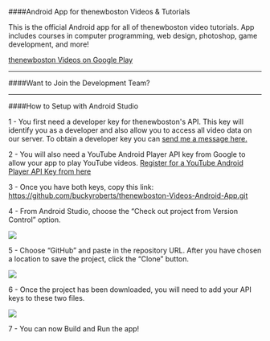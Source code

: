 ####Android App for thenewboston Videos & Tutorials

This is the official Android app for all of thenewboston video tutorials. App includes courses in computer programming, web design, photoshop, game development, and more!

[thenewboston Videos on Google Play](https://play.google.com/store/apps/details?id=com.thenewboston.thenewbostonvideotutorials&hl=en)

***

####Want to Join the Development Team?


***

####How to Setup with Android Studio

1 - You first need a developer key for thenewboston's API. This key will identify you as a developer and also allow you to access all video data on our server. To obtain a developer key you can [send me a message here.](https://www.thenewboston.com/profile.php?user=2)


2 - You will also need a YouTube Android Player API key from Google to allow your app to play YouTube videos. [Register for a YouTube Android Player API Key from here](https://developers.google.com/youtube/android/player/register)

3 - Once you have both keys, copy this link: https://github.com/buckyroberts/thenewboston-Videos-Android-App.git

4 - From Android Studio, choose the “Check out project from Version Control” option.

![](http://i.imgur.com/Y7fPotR.png)

5 - Choose “GitHub” and paste in the repository URL. After you have chosen a location to save the project, click the “Clone” button.

![](http://i.imgur.com/hPTX7t5.png)

6 - Once the project has been downloaded, you will need to add your API keys to these two files.

![](http://i.imgur.com/017fSzB.png)

7 - You can now Build and Run the app!
